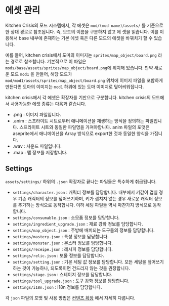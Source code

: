 # 에셋 관리


Kitchen Crisis의 모드 시스템에서, 각 에셋은 `mod/(mod name)/assets/` 를 기준으로 한 상대 경로로 참조됩니다. 즉, 모드의 이름을 구분하지 않고 에 셋을 읽습니다. 이를 이용해서 base 내부에 존재하는 기본 에셋 혹은 다른 모드의 에셋을 바꿔치기 할 수 있습니다.

예를 들어, kitchen crisis에서 도마의 이미지는 `sprites/map_object/board.png` 라는 경로로 참조합니다. 기본적으로 이 파일은 `mods/base/assets/sprites/map_object/board.png`에 위치해 있습니다. 만약 새로운 모드 `mod1` 을 만들어, 해당 모드가 `mod/mod1/assets/sprites/map_object/board.png` 위치에 이미지 파일을 포함하게 만든다면 도마의 이미지는 `mod1` 하위에 있는 도마 이미지로 덮어씌워집니다.

kitchen crisis에서 각 에셋은 확장자를 기반으로 구분합니다. kitchen crisis의 모드에서 사용가능한 에셋 종류는 다음과 같습니다.

- .png : 이미지 파일입니다.
- .anim : 스프라이트 시트로부터 애니메이션을 재생하는 방식을 정의하는 파일입니다. 스프라이트 시트와 동일한 파일명을 가져야합니다. anim 파일의 포맷은 aseprite에서 애니메이션을 Array 방식으로 export한 것과 동일한 양식을 가집니다.
- .wav : 사운드 파일입니다.
- .map : 맵 정보를 저장합니다.

## Settings

`assets/settings/` 하위의 `.json` 확장자로 끝나는 파일들은 특수하게 취급됩니다.

- `settings/character.json` : 캐릭터 정보를 담당합니다. 내부에서 키값이 겹칠 경우 기존 캐릭터의 정보를 덮어쓰기하며, 키가 겹치지 않는 경우 새로운 캐릭터 정보를 추가하는 방식으로 동작합니다. 이하 세팅 파일들 역시 마찬가지 방식으로 동작합니다.
- `settings/consumable.json` : 소모품 정보를 담당합니다.
- `settings/ingredient_upgrade.json` : 재료 강화 정보를 담당합니다.
- `settings/map_object.json` : 주방에 배치되는 도구들의 정보를 담당합니다.
- `settings/mastery.json` : 특성 정보를 담당합니다.
- `settings/monster.json` : 몬스터 정보를 담당합니다.
- `settings/receipe.json` : 레시피 정보를 담당합니다.
- `settings/relic.json` : 보물 정보를 담당합니다.
- `settings/setting.json` : 기본 세팅 값 정보를 담당합니다. 모든 세팅을 덮어쓰기하는 것이 가능하나, 되도록이면 건드리지 않는 것을 권장합니다.
- `settings/stage.json` : 스테이지 정보를 담당합니다.
- `settings/tool_upgrade.json` : 도구 강화 정보를 담당합니다.
- `settings/i18n.json` : i18n 정보를 담당합니다.

각 `json` 파일의 포맷 및 사용 방법은 [컨텐츠 확장](/contents.md) 에서 자세히 다룹니다.
